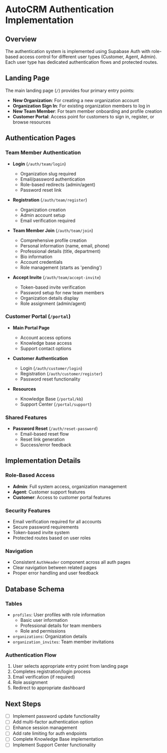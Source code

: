 # AutoCRM Authentication Implementation

## Overview
The authentication system is implemented using Supabase Auth with role-based access control for different user types (Customer, Agent, Admin). Each user type has dedicated authentication flows and protected routes.

## Landing Page
The main landing page (`/`) provides four primary entry points:
- **New Organization**: For creating a new organization account
- **Organization Sign In**: For existing organization members to log in
- **New Team Member**: For team member onboarding and profile creation
- **Customer Portal**: Access point for customers to sign in, register, or browse resources

## Authentication Pages

### Team Member Authentication
- **Login** (`/auth/team/login`)
  - Organization slug required
  - Email/password authentication
  - Role-based redirects (admin/agent)
  - Password reset link
  
- **Registration** (`/auth/team/register`)
  - Organization creation
  - Admin account setup
  - Email verification required
  
- **Team Member Join** (`/auth/team/join`)
  - Comprehensive profile creation
  - Personal information (name, email, phone)
  - Professional details (title, department)
  - Bio information
  - Account credentials
  - Role management (starts as 'pending')
  
- **Accept Invite** (`/auth/team/accept-invite`)
  - Token-based invite verification
  - Password setup for new team members
  - Organization details display
  - Role assignment (admin/agent)

### Customer Portal (`/portal`)
- **Main Portal Page**
  - Account access options
  - Knowledge base access
  - Support contact options

- **Customer Authentication**
  - Login (`/auth/customer/login`)
  - Registration (`/auth/customer/register`)
  - Password reset functionality

- **Resources**
  - Knowledge Base (`/portal/kb`)
  - Support Center (`/portal/support`)

### Shared Features
- **Password Reset** (`/auth/reset-password`)
  - Email-based reset flow
  - Reset link generation
  - Success/error feedback

## Implementation Details

### Role-Based Access
- **Admin**: Full system access, organization management
- **Agent**: Customer support features
- **Customer**: Access to customer portal features

### Security Features
- Email verification required for all accounts
- Secure password requirements
- Token-based invite system
- Protected routes based on user roles

### Navigation
- Consistent `AuthHeader` component across all auth pages
- Clear navigation between related pages
- Proper error handling and user feedback

## Database Schema

### Tables
- `profiles`: User profiles with role information
  - Basic user information
  - Professional details for team members
  - Role and permissions
- `organizations`: Organization details
- `organization_invites`: Team member invitations

### Authentication Flow
1. User selects appropriate entry point from landing page
2. Completes registration/login process
3. Email verification (if required)
4. Role assignment
5. Redirect to appropriate dashboard

## Next Steps
- [ ] Implement password update functionality
- [ ] Add multi-factor authentication option
- [ ] Enhance session management
- [ ] Add rate limiting for auth endpoints
- [ ] Complete Knowledge Base implementation
- [ ] Implement Support Center functionality 